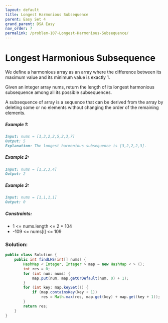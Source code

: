 ```yaml
---
layout: default
title: Longest Harmonious Subsequence
parent: Easy Set 4
grand_parent: DSA Easy
nav_order: 7
permalink: /problem-107-Longest-Harmonious-Subsequence/
---
```

#  Longest Harmonious Subsequence

We define a harmonious array as an array where the difference between its maximum value and its minimum value is exactly 1.

Given an integer array nums, return the length of its longest harmonious subsequence among all its possible subsequences.

A subsequence of array is a sequence that can be derived from the array by deleting some or no elements without changing the order of the remaining elements.

##### Example 1:
```markdown
Input: nums = [1,3,2,2,5,2,3,7]
Output: 5
Explanation: The longest harmonious subsequence is [3,2,2,2,3].
```
##### Example 2:
```markdown
Input: nums = [1,2,3,4]
Output: 2
```
##### Example 3:
```markdown
Input: nums = [1,1,1,1]
Output: 0
```
##### Constraints:
* 1 <= nums.length <= 2 * 104
* -109 <= nums[i] <= 109

### Solution: 
```java
public class Solution {
    public int findLHS(int[] nums) {
        HashMap < Integer, Integer > map = new HashMap < > ();
        int res = 0;
        for (int num: nums) {
            map.put(num, map.getOrDefault(num, 0) + 1);
        }
        for (int key: map.keySet()) {
            if (map.containsKey(key + 1))
                res = Math.max(res, map.get(key) + map.get(key + 1));
        }
        return res;
    }
}
```